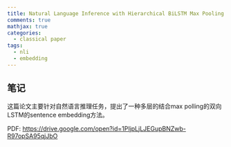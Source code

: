 ```yaml
---
title: Natural Language Inference with Hierarchical BiLSTM Max Pooling Architecture
comments: true
mathjax: true
categories:
  - classical paper
tags:
  - nli
  - embedding
---
```


## 笔记
这篇论文主要针对自然语言推理任务，提出了一种多层的结合max polling的双向LSTM的sentence embedding方法。

PDF: https://drive.google.com/open?id=1PIjpLjLJEGupBNZwb-R97opSA95qjJbO

